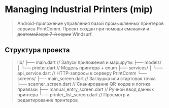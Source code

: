 # Managing Industrial Printers (mip)
> Android-приложение управления базой промышленных принтеров сервиса PrintComm.
> Проект создан при помощи ~~смекалки и деатомайзера 7-й серии~~ Windsurf.

## Структура проекта

> lib/
> ├── main.dart                          // Запуск приложения и маршруты
> ├── models/
> │   └── printer.dart                   // Модель принтера + enum
> ├── services/
> │   └── api_service.dart              // HTTP-запросы к серверу PrintComm
> └── screens/
>     ├── main_screen.dart              // Заглушка или стартовая точка
>     ├── scanner_screen.dart           // Сканирование QR-кодов и логика привязки
>     ├── manual_entry_screen.dart      // Ручной ввод данных принтера
>     └── printer_list_screen.dart      // Просмотр и редактирование принтеров


